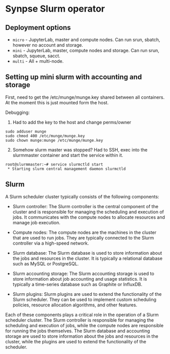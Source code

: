 # Synpse Slurm operator

## Deployment options

- `micro` - JupyterLab, master and compute nodes. Can run srun, sbatch, however no account and storage.
- `mini` - JupyterLab, master, compute nodes and storage. Can run srun, sbatch, squeue, sacct.
- `multi` - All + multi-node.


## Setting up mini slurm with accounting and storage

First, need to get the /etc/munge/munge.key shared between all containers. At the moment this is just mounted form the host.


Debugging:

1. Had to add the key to the host and change perms/owner

```
sudo adduser munge
sudo chmod 400 /etc/munge/munge.key
sudo chown munge:munge /etc/munge/munge.key
```


2. Somehow slurm master was stopped? Had to SSH, exec into the slurmmaster container and start the service within it.

```
root@slurmmaster:~# service slurmctld start
 * Starting slurm central management daemon slurmctld  
```

## Slurm

A Slurm scheduler cluster typically consists of the following components:

- Slurm controller: The Slurm controller is the central component of the cluster and is responsible for managing the scheduling and execution of jobs. It communicates with the compute nodes to allocate resources and manage job execution.

- Compute nodes: The compute nodes are the machines in the cluster that are used to run jobs. They are typically connected to the Slurm controller via a high-speed network.

- Slurm database: The Slurm database is used to store information about the jobs and resources in the cluster. It is typically a relational database such as MySQL or PostgreSQL.

- Slurm accounting storage: The Slurm accounting storage is used to store information about job accounting and usage statistics. It is typically a time-series database such as Graphite or InfluxDB.

- Slurm plugins: Slurm plugins are used to extend the functionality of the Slurm scheduler. They can be used to implement custom scheduling policies, resource allocation algorithms, and other features.

Each of these components plays a critical role in the operation of a Slurm scheduler cluster. The Slurm controller is responsible for managing the scheduling and execution of jobs, while the compute nodes are responsible for running the jobs themselves. The Slurm database and accounting storage are used to store information about the jobs and resources in the cluster, while the plugins are used to extend the functionality of the scheduler.


